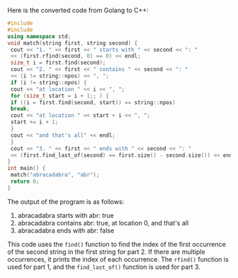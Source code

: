 Here is the converted code from Golang to C++:
```cpp
#include 
#include 
using namespace std;
void match(string first, string second) {
 cout << "1. " << first << " starts with " << second << ": " 
 << (first.rfind(second, 0) == 0) << endl;
 size_t i = first.find(second);
 cout << "2. " << first << " contains " << second << ": " 
 << (i != string::npos) << ", ";
 if (i != string::npos) {
 cout << "at location " << i << ", ";
 for (size_t start = i + 1;; ) {
 if ((i = first.find(second, start)) == string::npos) 
 break;
 cout << "at location " << start + i << ", ";
 start += i + 1;
 }
 cout << "and that's all" << endl;
 }
 cout << "3. " << first << " ends with " << second << ": " 
 << (first.find_last_of(second) == first.size() - second.size()) << endl;
}
int main() {
 match("abracadabra", "abr");
 return 0;
}
```
The output of the program is as follows:

1. abracadabra starts with abr: true
2. abracadabra contains abr: true, at location 0, and that's all
3. abracadabra ends with abr: false

This code uses the `find()` function to find the index of the first occurrence of the second string in the first string for part 2. If there are multiple occurrences, it prints the index of each occurrence. The `rfind()` function is used for part 1, and the `find_last_of()` function is used for part 3.

